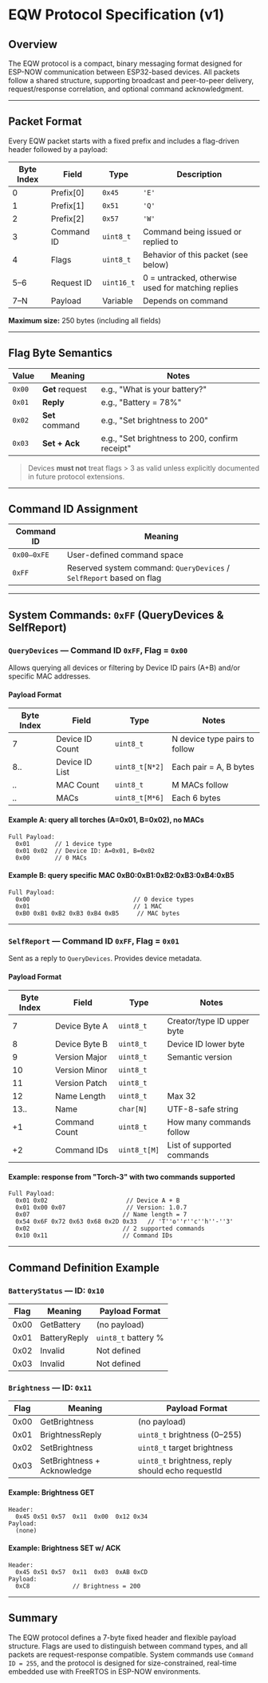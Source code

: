 # EQW Protocol Specification (v1)

## Overview

The EQW protocol is a compact, binary messaging format designed for ESP-NOW communication between ESP32-based devices. All packets follow a shared structure, supporting broadcast and peer-to-peer delivery, request/response correlation, and optional command acknowledgment.

---

## Packet Format

Every EQW packet starts with a fixed prefix and includes a flag-driven header followed by a payload:

| Byte Index | Field       | Type       | Description |
|------------|-------------|------------|-------------|
| 0          | Prefix[0]   | `0x45`     | `'E'`       |
| 1          | Prefix[1]   | `0x51`     | `'Q'`       |
| 2          | Prefix[2]   | `0x57`     | `'W'`       |
| 3          | Command ID  | `uint8_t`  | Command being issued or replied to |
| 4          | Flags       | `uint8_t`  | Behavior of this packet (see below) |
| 5–6        | Request ID  | `uint16_t` | 0 = untracked, otherwise used for matching replies |
| 7–N        | Payload     | Variable   | Depends on command |

**Maximum size:** 250 bytes (including all fields)

---

## Flag Byte Semantics

| Value | Meaning                     | Notes                            |
|--------|-----------------------------|----------------------------------|
| `0x00` | **Get** request             | e.g., "What is your battery?"    |
| `0x01` | **Reply**                   | e.g., "Battery = 78%"            |
| `0x02` | **Set** command             | e.g., "Set brightness to 200"    |
| `0x03` | **Set + Ack**               | e.g., "Set brightness to 200, confirm receipt" |

> Devices **must not** treat flags > 3 as valid unless explicitly documented in future protocol extensions.

---

## Command ID Assignment

| Command ID | Meaning                     |
|------------|-----------------------------|
| `0x00–0xFE`| User-defined command space   |
| `0xFF`     | Reserved system command: `QueryDevices` / `SelfReport` based on flag

---

## System Commands: `0xFF` (QueryDevices & SelfReport)

### `QueryDevices` — Command ID `0xFF`, Flag = `0x00`

Allows querying all devices or filtering by Device ID pairs (A+B) and/or specific MAC addresses.

#### Payload Format

| Byte Index | Field            | Type       | Notes                      |
|------------|------------------|------------|----------------------------|
| 7          | Device ID Count  | `uint8_t`  | N device type pairs to follow |
| 8..        | Device ID List   | `uint8_t[N*2]` | Each pair = A, B bytes |
| ..         | MAC Count        | `uint8_t`  | M MACs follow             |
| ..         | MACs             | `uint8_t[M*6]` | Each 6 bytes             |

#### Example A: query all torches (A=0x01, B=0x02), no MACs
```
Full Payload:
  0x01       // 1 device type
  0x01 0x02  // Device ID: A=0x01, B=0x02
  0x00       // 0 MACs
```

#### Example B: query specific MAC 0xB0:0xB1:0xB2:0xB3:0xB4:0xB5
```
Full Payload:
  0x00                             // 0 device types
  0x01                             // 1 MAC
  0xB0 0xB1 0xB2 0xB3 0xB4 0xB5     // MAC bytes
```

---

### `SelfReport` — Command ID `0xFF`, Flag = `0x01`

Sent as a reply to `QueryDevices`. Provides device metadata.

#### Payload Format

| Byte Index | Field             | Type        | Notes |
|------------|-------------------|-------------|-------|
| 7          | Device Byte A     | `uint8_t`   | Creator/type ID upper byte |
| 8          | Device Byte B     | `uint8_t`   | Device ID lower byte       |
| 9          | Version Major     | `uint8_t`   | Semantic version           |
| 10         | Version Minor     | `uint8_t`   |                             |
| 11         | Version Patch     | `uint8_t`   |                             |
| 12         | Name Length       | `uint8_t`   | Max 32                     |
| 13..       | Name              | `char[N]`   | UTF-8-safe string          |
| +1         | Command Count     | `uint8_t`   | How many commands follow   |
| +2         | Command IDs       | `uint8_t[M]`| List of supported commands |

#### Example: response from "Torch-3" with two commands supported
```
Full Payload:
  0x01 0x02                      // Device A + B
  0x01 0x00 0x07                 // Version: 1.0.7
  0x07                          // Name length = 7
  0x54 0x6F 0x72 0x63 0x68 0x2D 0x33   // 'T''o''r''c''h''-''3'
  0x02                          // 2 supported commands
  0x10 0x11                     // Command IDs
```

---

## Command Definition Example

### `BatteryStatus` — ID: `0x10`

| Flag | Meaning                       | Payload Format |
|------|-------------------------------|----------------|
| 0x00 | GetBattery                    | (no payload)   |
| 0x01 | BatteryReply                  | `uint8_t` battery % |
| 0x02 | Invalid                       | Not defined    |
| 0x03 | Invalid                       | Not defined    |

### `Brightness` — ID: `0x11`

| Flag | Meaning                       | Payload Format |
|------|-------------------------------|----------------|
| 0x00 | GetBrightness                 | (no payload)   |
| 0x01 | BrightnessReply               | `uint8_t` brightness (0–255) |
| 0x02 | SetBrightness                 | `uint8_t` target brightness |
| 0x03 | SetBrightness + Acknowledge   | `uint8_t` brightness, reply should echo requestId |

#### Example: Brightness GET
```
Header:
  0x45 0x51 0x57  0x11  0x00  0x12 0x34
Payload:
  (none)
```

#### Example: Brightness SET w/ ACK
```
Header:
  0x45 0x51 0x57  0x11  0x03  0xAB 0xCD
Payload:
  0xC8            // Brightness = 200
```

---

## Summary

The EQW protocol defines a 7-byte fixed header and flexible payload structure. Flags are used to distinguish between command types, and all packets are request-response compatible. System commands use `Command ID = 255`, and the protocol is designed for size-constrained, real-time embedded use with FreeRTOS in ESP-NOW environments.

